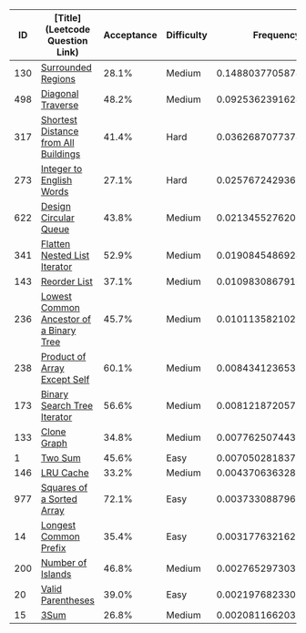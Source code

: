 |ID|[Title](Leetcode Question Link)|Acceptance|Difficulty|Frequency|
|----|-----|----|---|---|
|130|[Surrounded Regions]( https://leetcode.com/problems/surrounded-regions)|28.1%|Medium|0.14880377058747696|
|498|[Diagonal Traverse]( https://leetcode.com/problems/diagonal-traverse)|48.2%|Medium|0.09253623916246477|
|317|[Shortest Distance from All Buildings]( https://leetcode.com/problems/shortest-distance-from-all-buildings)|41.4%|Hard|0.03626870773745257|
|273|[Integer to English Words]( https://leetcode.com/problems/integer-to-english-words)|27.1%|Hard|0.025767242936146868|
|622|[Design Circular Queue]( https://leetcode.com/problems/design-circular-queue)|43.8%|Medium|0.02134552762022309|
|341|[Flatten Nested List Iterator]( https://leetcode.com/problems/flatten-nested-list-iterator)|52.9%|Medium|0.019084548692410743|
|143|[Reorder List]( https://leetcode.com/problems/reorder-list)|37.1%|Medium|0.01098308679109733|
|236|[Lowest Common Ancestor of a Binary Tree]( https://leetcode.com/problems/lowest-common-ancestor-of-a-binary-tree)|45.7%|Medium|0.010113582102794063|
|238|[Product of Array Except Self]( https://leetcode.com/problems/product-of-array-except-self)|60.1%|Medium|0.008434123653610816|
|173|[Binary Search Tree Iterator]( https://leetcode.com/problems/binary-search-tree-iterator)|56.6%|Medium|0.008121872057349032|
|133|[Clone Graph]( https://leetcode.com/problems/clone-graph)|34.8%|Medium|0.007762507443211911|
|1|[Two Sum]( https://leetcode.com/problems/two-sum)|45.6%|Easy|0.007050281837628458|
|146|[LRU Cache]( https://leetcode.com/problems/lru-cache)|33.2%|Medium|0.004370636328108912|
|977|[Squares of a Sorted Array]( https://leetcode.com/problems/squares-of-a-sorted-array)|72.1%|Easy|0.003733088796375401|
|14|[Longest Common Prefix]( https://leetcode.com/problems/longest-common-prefix)|35.4%|Easy|0.0031776321622032783|
|200|[Number of Islands]( https://leetcode.com/problems/number-of-islands)|46.8%|Medium|0.002765297303115152|
|20|[Valid Parentheses]( https://leetcode.com/problems/valid-parentheses)|39.0%|Easy|0.002197682330605871|
|15|[3Sum]( https://leetcode.com/problems/3sum)|26.8%|Medium|0.002081166203824567|
